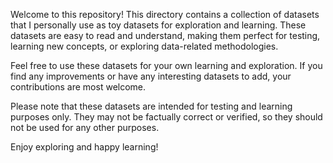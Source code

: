 Welcome to this repository! This directory contains a collection of datasets that I personally use as toy datasets for exploration and learning. These datasets are easy to read and understand, making them perfect for testing, learning new concepts, or exploring data-related methodologies.

Feel free to use these datasets for your own learning and exploration. If you find any improvements or have any interesting datasets to add, your contributions are most welcome.

Please note that these datasets are intended for testing and learning purposes only. They may not be factually correct or verified, so they should not be used for any other purposes.

Enjoy exploring and happy learning!